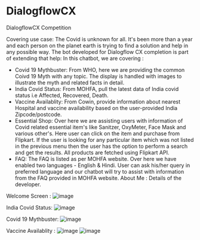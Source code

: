 # DialogflowCX
DialogflowCX Competition 

Covering use case:
The Covid is unknown for all. It's been more than a year and each person on the planet earth is trying to find a solution and help in any possible way. The bot developed for Dialogflow CX completion is part of extending that help:
In this chatbot, we are covering :
- Covid 19 Mythbuster: From WHO,  here we are providing the common Coivd 19 Myth with any topic. The display is handled with images to illustrate the myth and related facts in detail.
- India Covid Status: From MOHFA, pull the latest data of India covid status i.e Affected, Recovered, Death.
- Vaccine Availablity: From Cowin, provide information about nearest Hospital and vaccine availability based on the user-provided India Zipcode/postcode.
- Essential Shop: Over here we are assisting users with information of Covid related essential item's like Sanitzer, OxyMeter, Face Mask and various other's. Here user can click on the item and purchase from Flipkart. If the user is looking for any particular item which was not listed in the previous menu then the user has the option to perform a search and get the results. All products are fetched using Flipkart API.
- FAQ: The FAQ is listed as per MOHFA website. Over here we have enabled two languages - English & Hindi. User can ask his/her query in preferred language and our chatbot will try to assist with information from the FAQ provided in MOHFA website.
About Me : Details of the developer.

Welcome Screen :
![image](https://user-images.githubusercontent.com/32197733/119266606-15b76480-bc09-11eb-8f90-6ad727fe1a01.png)

India Covid Status:
![image](https://user-images.githubusercontent.com/32197733/119266632-34b5f680-bc09-11eb-845c-058847c968ea.png)

Covid 19 Mythbuster:
![image](https://user-images.githubusercontent.com/32197733/119266662-531bf200-bc09-11eb-94ac-3e4658830b1d.png)

Vaccine Availablity :
![image](https://user-images.githubusercontent.com/32197733/119266738-924a4300-bc09-11eb-94ee-bcb92037db97.png)
![image](https://user-images.githubusercontent.com/32197733/119266743-9d04d800-bc09-11eb-9594-342b8c4908de.png)
